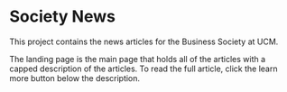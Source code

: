 # Society News

This project contains the news articles for the Business Society at UCM.

The landing page is the main page that holds all of the articles with a 
capped description of the articles. To read the full article, click the learn more button below the description.